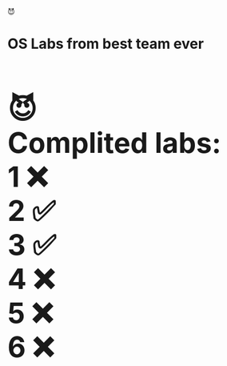 :smiling_imp: <strong><h1>OS Labs from best team ever<h1><strong> :smiling_imp: <br />
Complited labs:<br />
1 :x: <br />
2 :white_check_mark: <br />
3 :white_check_mark: <br />
4 :x: <br />
5 :x: <br />
6 :x: <br />